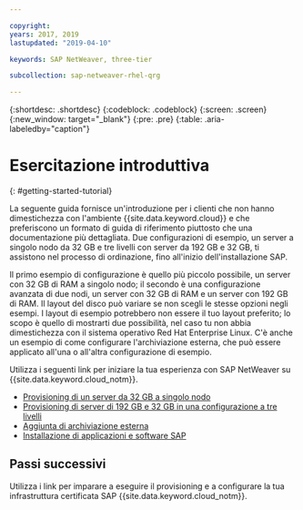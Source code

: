 ```yaml
---

copyright:
years: 2017, 2019
lastupdated: "2019-04-10"

keywords: SAP NetWeaver, three-tier

subcollection: sap-netweaver-rhel-qrg

---
```


{:shortdesc: .shortdesc}
{:codeblock: .codeblock}
{:screen: .screen}
{:new_window: target="_blank"}
{:pre: .pre}
{:table: .aria-labeledby="caption"}

# Esercitazione introduttiva
{: #getting-started-tutorial}

La seguente guida fornisce un'introduzione per i clienti che non hanno dimestichezza con l'ambiente {{site.data.keyword.cloud}} e che preferiscono un formato di guida di riferimento piuttosto che una documentazione più dettagliata. Due configurazioni di esempio, un server a singolo nodo da 32 GB e tre livelli con server da 192 GB e 32 GB, ti assistono nel processo di ordinazione, fino all'inizio dell'installazione SAP.

Il primo esempio di configurazione è quello più piccolo possibile, un server con 32 GB di RAM a singolo nodo; il secondo è una configurazione avanzata di due nodi, un server con 32 GB di RAM e un server con 192 GB di RAM. Il layout del disco può variare se non scegli le stesse opzioni negli esempi. I layout di esempio potrebbero non essere il tuo layout preferito; lo scopo è quello di mostrarti due possibilità, nel caso tu non abbia dimestichezza con il sistema operativo Red Hat Enterprise Linux. C'è anche un esempio di come configurare l'archiviazione esterna, che può essere applicato all'una o all'altra configurazione di esempio.

Utilizza i seguenti link per iniziare la tua esperienza con SAP NetWeaver su {{site.data.keyword.cloud_notm}}.

  * [Provisioning di un server da 32 GB a singolo nodo](/docs/infrastructure/sap-netweaver-rhel-qrg?topic=sap-netweaver-rhel-qrg-provisioning-a-32-gb-single-node-server#install_32GB)
  * [Provisioning di server di 192 GB e 32 GB in una configurazione a tre livelli](/docs/infrastructure/sap-netweaver-rhel-qrg?topic=sap-netweaver-rhel-qrg-install-256GB#install-256GB)
  * [Aggiunta di archiviazione esterna](/docs/infrastructure/sap-netweaver-rhel-qrg?topic=sap-netweaver-rhel-qrg-storage#storage)
  * [Installazione di applicazioni e software SAP](/docs/infrastructure/sap-netweaver-rhel-qrg?topic=sap-netweaver-rhel-qrg-install_landscape#install_landscape)

## Passi successivi

Utilizza i link per imparare a eseguire il provisioning e a configurare la tua infrastruttura certificata SAP {{site.data.keyword.cloud_notm}}.
